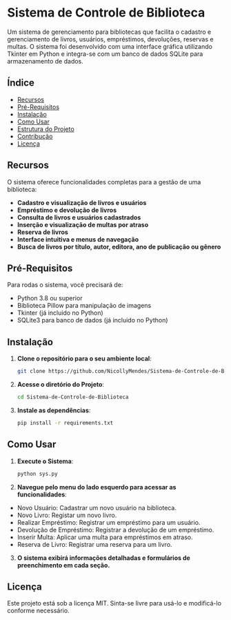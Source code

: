 # Sistema de Controle de Biblioteca

Um sistema de gerenciamento para bibliotecas que facilita o cadastro e gerenciamento de livros, usuários, empréstimos, devoluções, reservas e multas. O sistema foi desenvolvido com uma interface gráfica utilizando Tkinter em Python
e integra-se com um banco de dados SQLite para armazenamento de dados.

## Índice
- [Recursos](#recursos)
- [Pré-Requisitos](#pré-requisitos)
- [Instalação](#instalação)
- [Como Usar](#ComoUsar)
- [Estrutura do Projeto](#estruturadoprojeto)
- [Contribução](#contribuição)
- [Licença](#licença)

## Recursos
O sistema oferece funcionalidades completas para a gestão de uma biblioteca:
- **Cadastro e visualização de livros e usuários**
- **Empréstimo e devolução de livros**
- **Consulta de livros e usuários cadastrados**
- **Inserção e visualização de multas por atraso**
- **Reserva de livros**
- **Interface intuitiva e menus de navegação**
- **Busca de livros por título, autor, editora, ano de publicação ou gênero**

## Pré-Requisitos
Para rodas o sistema, você precisará de:
- Python 3.8 ou superior
- Biblioteca Pillow para manipulação de imagens
- Tkinter (já incluido no Python)
- SQLite3 para banco de dados (já incluido no Python)

## Instalação
1. **Clone o repositório para o seu ambiente local**:
   ```bash
   git clone https://github.com/NicollyMendes/Sistema-de-Controle-de-Biblioteca.git
2. **Acesse o diretório do Projeto**:
   ```bash
   cd Sistema-de-Controle-de-Biblioteca
3. **Instale as dependências**:
   ```bash
   pip install -r requirements.txt

## Como Usar
1. **Execute o Sistema**:
   ```bash
   python sys.py
2. **Navegue pelo menu do lado esquerdo para acessar as funcionalidades**:
 - Novo Usuário: Cadastrar um novo usuário na biblioteca.
 - Novo Livro: Registar um novo livro.
 - Realizar Empréstimo: Registrar um empréstimo para um usuário.
 - Devolução de Empréstimo: Registrar a devolução de um empréstimo.
 - Inserir Multa: Aplicar uma multa para empréstimos em atraso.
 - Reserva de Livro: Registrar uma reserva para um livro.

3. **O sistema exibirá informações detalhadas e formulários de preenchimento em cada seção.**

## Licença
Este projeto está sob a licença MIT. Sinta-se livre para usá-lo e modificá-lo conforme necessário.


